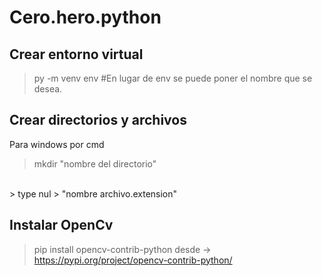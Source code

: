 # Cero.hero.python

## Crear entorno virtual
> py -m venv env #En lugar de env se puede poner el nombre que se desea.

## Crear directorios y archivos
Para windows por cmd
> mkdir "nombre del directorio"
<br> 
> type nul > "nombre archivo.extension"

## Instalar OpenCv
> pip install opencv-contrib-python desde -> https://pypi.org/project/opencv-contrib-python/